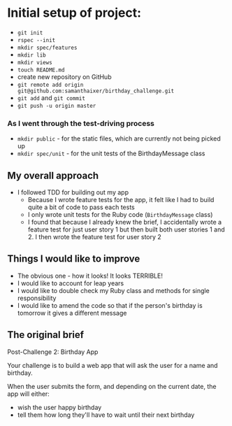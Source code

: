 # Initial setup of project:

- `git init`
- `rspec --init`
- `mkdir spec/features`
- `mkdir lib`
- `mkdir views`
- `touch README.md`
- create new repository on GitHub
- `git remote add origin git@github.com:samanthaixer/birthday_challenge.git`
- `git add` and `git commit`
- `git push -u origin master`

### As I went through the test-driving process

- `mkdir public` - for the static files, which are currently not being picked up
- `mkdir spec/unit` - for the unit tests of the BirthdayMessage class

## My overall approach

- I followed TDD for building out my app
  - Because I wrote feature tests for the app, it felt like I had to build quite a bit of code to pass each tests
  - I only wrote unit tests for the Ruby code (`BirthdayMessage` class)
  - I found that because I already knew the brief, I accidentally wrote a feature test for just user story 1 but then built both user stories 1 and 2. I then wrote the feature test for user story 2

## Things I would like to improve

- The obvious one - how it looks! It looks TERRIBLE!
- I would like to account for leap years
- I would like to double check my Ruby class and methods for single responsibility
- I would like to amend the code so that if the person's birthday is tomorrow it gives a different message

## The original brief

Post-Challenge 2: Birthday App

Your challenge is to build a web app that will ask the user for a name and birthday.

When the user submits the form, and depending on the current date, the app will either:

- wish the user happy birthday
- tell them how long they'll have to wait until their next birthday
